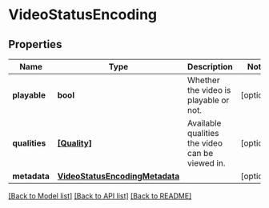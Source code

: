# VideoStatusEncoding

## Properties
Name | Type | Description | Notes
------------ | ------------- | ------------- | -------------
**playable** | **bool** | Whether the video is playable or not. | [optional] 
**qualities** | [**[Quality]**](Quality.md) | Available qualities the video can be viewed in. | [optional] 
**metadata** | [**VideoStatusEncodingMetadata**](VideoStatusEncodingMetadata.md) |  | [optional] 

[[Back to Model list]](../README.md#documentation-for-models) [[Back to API list]](../README.md#documentation-for-api-endpoints) [[Back to README]](../README.md)


